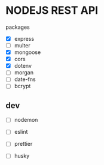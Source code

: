 # NODEJS REST API



packages

- [x] express
- [ ] multer 
- [x] mongoose
- [x] cors
- [x] dotenv
- [ ] morgan 
- [ ] date-fns 
- [ ] bcrypt

## dev

- [ ] nodemon
- [ ] eslint
- [ ] prettier
- [ ] husky










<!-- end -->
